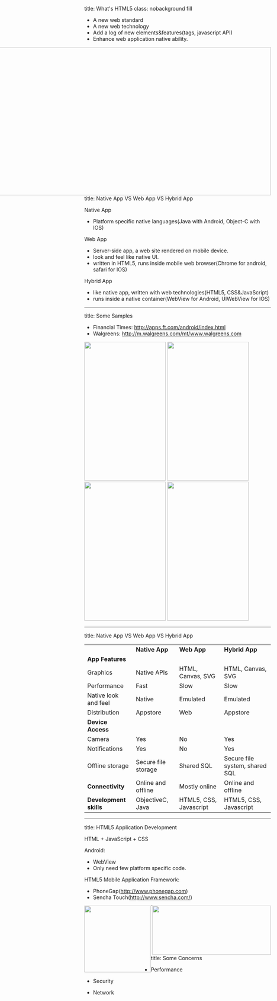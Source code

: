 title: What's HTML5 
class: nobackground fill

* A new web standard
* A new web technology
* Add a log of new elements&features(tags, javascript API)
* Enhance web application native ability.
 
<aside style="float:right">
  <img width="800px" height="400px" src="images/html5_features.jpg">
</aside>

---

title: Native App VS Web App VS Hybrid App 

<span class="yellow3">Native App</span>

  - Platform specific native languages(Java with Android, Object-C with IOS)
  
<span class="green">Web App</span>

  - Server-side app, a web site rendered on mobile device.
  - look and feel like native UI. 
  - written in HTML5, runs inside mobile web browser(Chrome for android, safari for IOS)

<span class="red">Hybrid App</span>

  - like native app, written with web technologies(HTML5, CSS&JavaScript)
  - runs inside a native container(WebView for Android, UIWebView for IOS)

---
title: Some Samples

* Financial Times: <http://apps.ft.com/android/index.html>
* Walgreens: <http://m.walgreens.com/mt/www.walgreens.com> 


<img height="375px" width="220px" src="images/financial_times_iphone.png">
<img height="375px" width="220px" src="images/financial_times_android.png">
<img height="375px" width="220px" src="images/walgreens_iphone.png">
<img height="375px" width="220px" src="images/walgreens_android.png">



---
title: Native App VS Web App VS Hybrid App 

<table>

<tbody><tr>
<td> </td>
<td> <b>Native App</b> </td>
<td> <b>Web App</b> </td>
<td> <b>Hybrid App</b>
</td></tr>
<tr>
<td> <b>App Features</b>
</td></tr>
<tr>
<td> Graphics </td>
<td> Native APIs </td>
<td> HTML, Canvas, SVG </td>
<td> HTML, Canvas, SVG
</td></tr>
<tr>
<td> Performance </td>
<td> Fast </td>
<td> Slow </td>
<td> Slow
</td></tr>
<tr>
<td> Native look and feel </td>
<td> Native </td>
<td> Emulated </td>
<td> Emulated
</td></tr>
<tr>
<td> Distribution </td>
<td> Appstore </td>
<td> Web </td>
<td> Appstore
</td></tr>
<tr>
<td> <b>Device Access</b>
</td></tr>
<tr>
<td> Camera </td>
<td> Yes </td>
<td> No </td>
<td> Yes
</td></tr>
<tr>
<td> Notifications </td>
<td> Yes </td>
<td> No </td>
<td> Yes
</td></tr>
<tr>
<td> Offline storage </td>
<td> Secure file storage </td>
<td> Shared SQL</td>
<td> Secure file system, shared SQL
</td></tr>
<tr>
<td> <b>Connectivity</b> </td>
<td> Online and offline </td>
<td> Mostly online </td>
<td> Online and offline
</td></tr>
<tr>
<td> <b>Development skills</b> </td>
<td> ObjectiveC, Java </td>
<td> HTML5, CSS, Javascript </td>
<td> HTML5, CSS, Javascript
</td></tr></tbody></table>

---
title: HTML5 Application Development 

HTML + JavaScript + CSS

Android:

  - WebView
  - Only need few platform specific code.

HTML5 Mobile Application Framework:

  - PhoneGap(<http://www.phonegap.com>)
  - Sencha Touch(<http://www.sencha.com/>)

<aside style="float:left">
<img height="180px" width="180px" src="images/phonegap_logo.png">
</aside>

<aside style="float:right">
<img height="133px" width="320px" src="images/sencha_logo.png">
</aside>

---

title: Some Concerns 

* Performance

* Security

* Network
